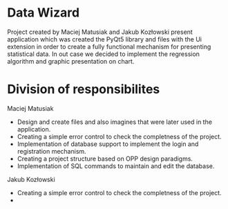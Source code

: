 # Data Wizard

Project created by Maciej Matusiak and Jakub Kozłowski present application which was created the PyQt5 library and files with the Ui extension in order to create a fully functional mechanism for presenting statistical data. In out case we decided to implement the regression algorithm and graphic presentation on chart.

# Division of responsibilites

Maciej Matusiak

- Design and create files and also imagines that were later used in the application.
- Creating a simple error control to check the completness of the project.
- Implementation of database support to implement the login and registration mechanism.
- Creating a project structure based on OPP design paradigms.
- Implementation of SQL commands to maintain and edit the database.

Jakub Kozłowski

- Creating a simple error control to check the completness of the project.
- 
